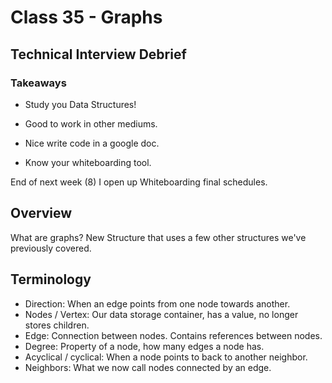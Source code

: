 # Class 35 - Graphs

## Technical Interview Debrief

### Takeaways

* Study you Data Structures!

* Good to work in other mediums.

* Nice write code in a google doc.

* Know your whiteboarding tool.

End of next week (8) I open up Whiteboarding final schedules.

## Overview

What are graphs? New Structure that uses a few other structures we've previously covered.

## Terminology

* Direction:  When an edge points from one node towards another.
* Nodes / Vertex: Our data storage container, has a value, no longer stores children.
* Edge: Connection between nodes.  Contains references between nodes.
* Degree: Property of a node, how many edges a node has.
* Acyclical / cyclical:  When a node points to back to another neighbor.
* Neighbors: What we now call nodes connected by an edge.

